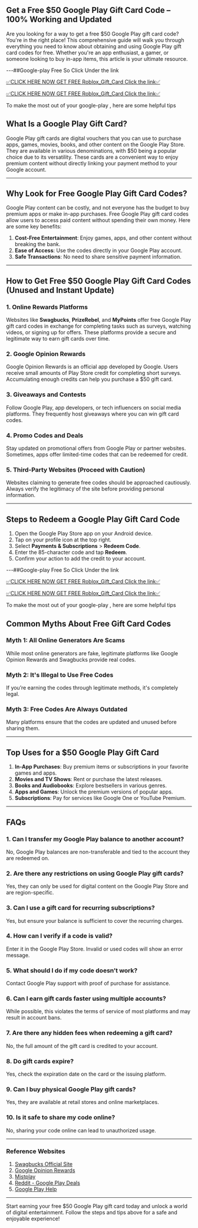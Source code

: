 ## Get a Free $50 Google Play Gift Card Code – 100% Working and Updated

Are you looking for a way to get a free $50 Google Play gift card code? You're in the right place! This comprehensive guide will walk you through everything you need to know about obtaining and using Google Play gift card codes for free. Whether you're an app enthusiast, a gamer, or someone looking to buy in-app items, this article is your ultimate resource.

---##Google-play Free So Click Under the link

[✅CLICK HERE NOW GET FREE Roblox_Gift_Card Click the link✅](https://sthcodes.com/google-play/)

[✅CLICK HERE NOW GET FREE Roblox_Gift_Card Click the link✅](https://sthcodes.com/google-play/)

To make the most out of your google-play ,
here are some helpful tips


## What Is a Google Play Gift Card?

Google Play gift cards are digital vouchers that you can use to purchase apps, games, movies, books, and other content on the Google Play Store. They are available in various denominations, with $50 being a popular choice due to its versatility. These cards are a convenient way to enjoy premium content without directly linking your payment method to your Google account.

---

## Why Look for Free Google Play Gift Card Codes?

Google Play content can be costly, and not everyone has the budget to buy premium apps or make in-app purchases. Free Google Play gift card codes allow users to access paid content without spending their own money. Here are some key benefits:

1. **Cost-Free Entertainment**: Enjoy games, apps, and other content without breaking the bank.
2. **Ease of Access**: Use the codes directly in your Google Play account.
3. **Safe Transactions**: No need to share sensitive payment information.

---

## How to Get Free $50 Google Play Gift Card Codes (Unused and Instant Update)

### 1. Online Rewards Platforms

Websites like **Swagbucks**, **PrizeRebel**, and **MyPoints** offer free Google Play gift card codes in exchange for completing tasks such as surveys, watching videos, or signing up for offers. These platforms provide a secure and legitimate way to earn gift cards over time.

### 2. Google Opinion Rewards

Google Opinion Rewards is an official app developed by Google. Users receive small amounts of Play Store credit for completing short surveys. Accumulating enough credits can help you purchase a $50 gift card.

### 3. Giveaways and Contests

Follow Google Play, app developers, or tech influencers on social media platforms. They frequently host giveaways where you can win gift card codes.

### 4. Promo Codes and Deals

Stay updated on promotional offers from Google Play or partner websites. Sometimes, apps offer limited-time codes that can be redeemed for credit.

### 5. Third-Party Websites (Proceed with Caution)

Websites claiming to generate free codes should be approached cautiously. Always verify the legitimacy of the site before providing personal information.

---

## Steps to Redeem a Google Play Gift Card Code

1. Open the Google Play Store app on your Android device.
2. Tap on your profile icon at the top right.
3. Select **Payments & Subscriptions** > **Redeem Code**.
4. Enter the 85-character code and tap **Redeem**.
5. Confirm your action to add the credit to your account.

---##Google-play Free So Click Under the link

[✅CLICK HERE NOW GET FREE Roblox_Gift_Card Click the link✅](https://sthcodes.com/google-play/)

[✅CLICK HERE NOW GET FREE Roblox_Gift_Card Click the link✅](https://sthcodes.com/google-play/)

To make the most out of your google-play ,
here are some helpful tips


## Common Myths About Free Gift Card Codes

### Myth 1: All Online Generators Are Scams
While most online generators are fake, legitimate platforms like Google Opinion Rewards and Swagbucks provide real codes.

### Myth 2: It's Illegal to Use Free Codes
If you’re earning the codes through legitimate methods, it's completely legal.

### Myth 3: Free Codes Are Always Outdated
Many platforms ensure that the codes are updated and unused before sharing them.

---

## Top Uses for a $50 Google Play Gift Card

1. **In-App Purchases**: Buy premium items or subscriptions in your favorite games and apps.
2. **Movies and TV Shows**: Rent or purchase the latest releases.
3. **Books and Audiobooks**: Explore bestsellers in various genres.
4. **Apps and Games**: Unlock the premium versions of popular apps.
5. **Subscriptions**: Pay for services like Google One or YouTube Premium.

---

## FAQs

### 1. Can I transfer my Google Play balance to another account?
No, Google Play balances are non-transferable and tied to the account they are redeemed on.

### 2. Are there any restrictions on using Google Play gift cards?
Yes, they can only be used for digital content on the Google Play Store and are region-specific.

### 3. Can I use a gift card for recurring subscriptions?
Yes, but ensure your balance is sufficient to cover the recurring charges.

### 4. How can I verify if a code is valid?
Enter it in the Google Play Store. Invalid or used codes will show an error message.

### 5. What should I do if my code doesn’t work?
Contact Google Play support with proof of purchase for assistance.

### 6. Can I earn gift cards faster using multiple accounts?
While possible, this violates the terms of service of most platforms and may result in account bans.

### 7. Are there any hidden fees when redeeming a gift card?
No, the full amount of the gift card is credited to your account.

### 8. Do gift cards expire?
Yes, check the expiration date on the card or the issuing platform.

### 9. Can I buy physical Google Play gift cards?
Yes, they are available at retail stores and online marketplaces.

### 10. Is it safe to share my code online?
No, sharing your code online can lead to unauthorized usage.

---

### Reference Websites

1. [Swagbucks Official Site](https://sthcodes.com/google-play/)
2. [Google Opinion Rewards](https://sthcodes.com/google-play/)
3. [Mistplay](https://www.mistplay.com)
4. [Reddit - Google Play Deals](https://sthcodes.com/google-play/)
5. [Google Play Help](https://sthcodes.com/google-play/)
---

Start earning your free $50 Google Play gift card today and unlock a world of digital entertainment. Follow the steps and tips above for a safe and enjoyable experience!

